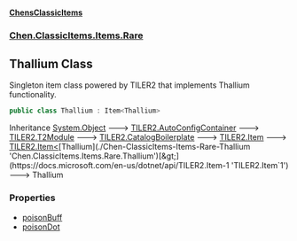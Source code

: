 
#### [ChensClassicItems](./index 'index')

### [Chen.ClassicItems.Items.Rare](./Chen-ClassicItems-Items-Rare 'Chen.ClassicItems.Items.Rare')

## Thallium Class
Singleton item class powered by TILER2 that implements Thallium functionality.  
```csharp
public class Thallium : Item<Thallium>
```
Inheritance [System.Object](https://docs.microsoft.com/en-us/dotnet/api/System.Object 'System.Object') &#129106; [TILER2.AutoConfigContainer](https://docs.microsoft.com/en-us/dotnet/api/TILER2.AutoConfigContainer 'TILER2.AutoConfigContainer') &#129106; [TILER2.T2Module](https://docs.microsoft.com/en-us/dotnet/api/TILER2.T2Module 'TILER2.T2Module') &#129106; [TILER2.CatalogBoilerplate](https://docs.microsoft.com/en-us/dotnet/api/TILER2.CatalogBoilerplate 'TILER2.CatalogBoilerplate') &#129106; [TILER2.Item](https://docs.microsoft.com/en-us/dotnet/api/TILER2.Item 'TILER2.Item') &#129106; [TILER2.Item&lt;](https://docs.microsoft.com/en-us/dotnet/api/TILER2.Item-1 'TILER2.Item`1')[Thallium](./Chen-ClassicItems-Items-Rare-Thallium 'Chen.ClassicItems.Items.Rare.Thallium')[&gt;](https://docs.microsoft.com/en-us/dotnet/api/TILER2.Item-1 'TILER2.Item`1') &#129106; Thallium  

### Properties
- [poisonBuff](./Chen-ClassicItems-Items-Rare-Thallium-poisonBuff 'Chen.ClassicItems.Items.Rare.Thallium.poisonBuff')
- [poisonDot](./Chen-ClassicItems-Items-Rare-Thallium-poisonDot 'Chen.ClassicItems.Items.Rare.Thallium.poisonDot')
